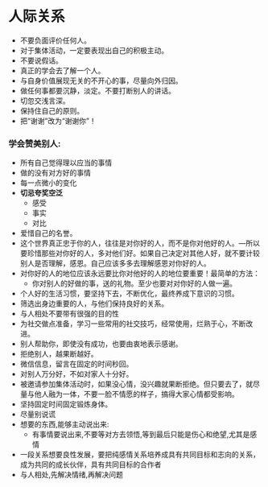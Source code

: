 # 人际关系
- 不要负面评价任何人。
- 对于集体活动，一定要表现出自己的积极主动。
- 不要说假话。
- 真正的学会去了解一个人。
- 与自身价值展现无关的不开心的事，尽量向外归因。
- 做任何事都要沉静，淡定。不要打断别人的讲话。
- 切忽交浅言深。
- 保持住自己的原则。
- 把“谢谢”改为“谢谢你”！
### 学会赞美别人:
- 所有自己觉得理以应当的事情
- 做的没有对方好的事情
- 每一点微小的变化
- **切忌夸奖空泛**
  - 感受
  - 事实
  - 对比
- 爱惜自己的名誉。
- 这个世界真正忠于你的人，往往是对你好的人，而不是你对他好的人。—所以要珍惜那些对你好的人，多对他们好。如果自己决定对其他人好，就不要计较别人是否理解，感恩。自己应该多多去理解感恩对你好的人。
- 对你好的人的地位应该永远要比你对他好的人的地位要重要！最简单的方法：
  - 你对别人的好做的事，送的礼物。至少也要对对你好的人做一遍。
- 个人好的生活习惯，要坚持下去，不断优化，最终养成下意识的习惯。
- 筛选出身边重要的人，与他们保持良好的关系。
- 与人相处不要带有很强的目的性
- 为社交做点准备，学习一些常用的社交技巧，经常使用，烂熟于心，不断改进。
- 别人帮助你，即使没有成功，也要由衷地表示感谢。
- 拒绝别人，越果断越好。
- 微信信息，留言在固定的时间秒回。
- 对别人万分好，不如对家人十分好。
- 被邀请参加集体活动时，如果没心情，没兴趣就果断拒绝。但只要去了，就尽量与他人融为一体，不要一脸不情愿的样子，搞得大家心情都受影响。
- 坚持固定时间固定锻炼身体。
- 尽量别说谎
- 想要的东西,能够主动说出来:
  - 有事情要说出来,不要等对方去领悟,等到最后只能是伤心和绝望,尤其是感情
- 一段关系想要良性发展，要把纯感情关系培养成具有共同目标和志向的关系，成为共同的成长伙伴，具有共同目标的合作者
- 与人相处,先解决情绪,再解决问题
	
